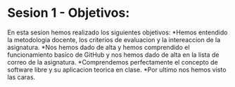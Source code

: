 # Sesion 1 - Objetivos:
En esta sesion hemos realizado los siguientes objetivos:
*Hemos entendido la metodologia docente, los criterios de evaluacion y la intereaccion de la asignatura.
*Nos hemos dado de alta y hemos comprendido el funcionamiento basico de GitHub y nos hemos dado de alta en la lista de correo de la asignatura.
*Comprendemos perfectamente el concepto de software libre y su aplicacion teorica en clase.
*Por ultimo nos hemos visto las caras.
